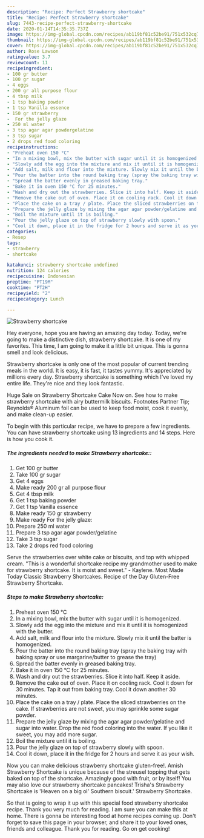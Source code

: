 ```yaml
---
description: "Recipe: Perfect Strawberry shortcake"
title: "Recipe: Perfect Strawberry shortcake"
slug: 7443-recipe-perfect-strawberry-shortcake
date: 2020-01-14T14:35:35.737Z
image: https://img-global.cpcdn.com/recipes/ab119bf81c52be91/751x532cq70/strawberry-shortcake-recipe-main-photo.jpg
thumbnail: https://img-global.cpcdn.com/recipes/ab119bf81c52be91/751x532cq70/strawberry-shortcake-recipe-main-photo.jpg
cover: https://img-global.cpcdn.com/recipes/ab119bf81c52be91/751x532cq70/strawberry-shortcake-recipe-main-photo.jpg
author: Rose Lawson
ratingvalue: 3.7
reviewcount: 11
recipeingredient:
- 100 gr butter
- 100 gr sugar
- 4 eggs
- 200 gr all purpose flour
- 4 tbsp milk
- 1 tsp baking powder
- 1 tsp Vanilla essence
- 150 gr strawberry
-  For the jelly glaze
- 250 ml water
- 3 tsp agar agar powdergelatine
- 3 tsp sugar
- 2 drops red food coloring
recipeinstructions:
- "Preheat oven 150 °C"
- "In a mixing bowl, mix the butter with sugar until it is homogenized."
- "Slowly add the egg into the mixture and mix it until it is homogenized with the butter."
- "Add salt, milk and flour into the mixture. Slowly mix it until the batter is homogenized."
- "Pour the batter into the round baking tray (spray the baking tray with baking spray or use margarine/butter to grease the tray)"
- "Spread the batter evenly in greased baking tray."
- "Bake it in oven 150 °C for 25 minutes."
- "Wash and dry out the strawberries. Slice it into half. Keep it aside."
- "Remove the cake out of oven. Place it on cooling rack. Cool it down for 30 minutes. Tap it out from baking tray. Cool it down another 30 minutes."
- "Place the cake on a tray / plate. Place the sliced strawberries on the cake. If strawberries are not sweet, you may sprinkle some sugar powder."
- "Prepare the jelly glaze by mixing the agar agar powder/gelatine and sugar into water. Drop the red food coloring into the water. If you like it sweet, you may add more sugar."
- "Boil the mixture until it is boiling."
- "Pour the jelly glaze on top of strawberry slowly with spoon."
- "Cool it down, place it in the fridge for 2 hours and serve it as your wish."
categories:
- Resep
tags:
- strawberry
- shortcake

katakunci: strawberry shortcake undefined
nutrition: 124 calories
recipecuisine: Indonesian
preptime: "PT19M"
cooktime: "PT2H"
recipeyield: "2"
recipecategory: Lunch

---
```



![Strawberry shortcake](https://img-global.cpcdn.com/recipes/ab119bf81c52be91/751x532cq70/strawberry-shortcake-recipe-main-photo.jpg)

Hey everyone, hope you are having an amazing day today. Today, we're going to make a distinctive dish, strawberry shortcake. It is one of my favorites. This time, I am going to make it a little bit unique. This is gonna smell and look delicious.

Strawberry shortcake is only one of the most popular of current trending meals in the world. It is easy, it is fast, it tastes yummy. It's appreciated by millions every day. Strawberry shortcake is something which I've loved my entire life. They're nice and they look fantastic.

Huge Sale on Strawberry Shortcake Cake Now on. See how to make strawberry shortcake with airy buttermilk biscuits. Footnotes Partner Tip; Reynolds® Aluminum foil can be used to keep food moist, cook it evenly, and make clean-up easier.


To begin with this particular recipe, we have to prepare a few ingredients. You can have strawberry shortcake using 13 ingredients and 14 steps. Here is how you cook it.

##### The ingredients needed to make Strawberry shortcake::

1. Get 100 gr butter
1. Take 100 gr sugar
1. Get 4 eggs
1. Make ready 200 gr all purpose flour
1. Get 4 tbsp milk
1. Get 1 tsp baking powder
1. Get 1 tsp Vanilla essence
1. Make ready 150 gr strawberry
1. Make ready  For the jelly glaze:
1. Prepare 250 ml water
1. Prepare 3 tsp agar agar powder/gelatine
1. Take 3 tsp sugar
1. Take 2 drops red food coloring


Serve the strawberries over white cake or biscuits, and top with whipped cream. &#34;This is a wonderful shortcake recipe my grandmother used to make for strawberry shortcake. It is moist and sweet.&#34; - Kaylene. Most Made Today Classic Strawberry Shortcakes. Recipe of the Day Gluten-Free Strawberry Shortcake. 

##### Steps to make Strawberry shortcake:

1. Preheat oven 150 °C
1. In a mixing bowl, mix the butter with sugar until it is homogenized.
1. Slowly add the egg into the mixture and mix it until it is homogenized with the butter.
1. Add salt, milk and flour into the mixture. Slowly mix it until the batter is homogenized.
1. Pour the batter into the round baking tray (spray the baking tray with baking spray or use margarine/butter to grease the tray)
1. Spread the batter evenly in greased baking tray.
1. Bake it in oven 150 °C for 25 minutes.
1. Wash and dry out the strawberries. Slice it into half. Keep it aside.
1. Remove the cake out of oven. Place it on cooling rack. Cool it down for 30 minutes. Tap it out from baking tray. Cool it down another 30 minutes.
1. Place the cake on a tray / plate. Place the sliced strawberries on the cake. If strawberries are not sweet, you may sprinkle some sugar powder.
1. Prepare the jelly glaze by mixing the agar agar powder/gelatine and sugar into water. Drop the red food coloring into the water. If you like it sweet, you may add more sugar.
1. Boil the mixture until it is boiling.
1. Pour the jelly glaze on top of strawberry slowly with spoon.
1. Cool it down, place it in the fridge for 2 hours and serve it as your wish.


Now you can make delicious strawberry shortcake gluten-free!. Amish Strawberry Shortcake is unique because of the streusel topping that gets baked on top of the shortcake. Amazingly good with fruit, or by itself! You may also love our strawberry shortcake pancakes! Trisha&#39;s Strawberry Shortcake is &#39;Heaven on a big ol&#39; Southern biscuit.&#39; Strawberry Shortcake. 

So that is going to wrap it up with this special food strawberry shortcake recipe. Thank you very much for reading. I am sure you can make this at home. There is gonna be interesting food at home recipes coming up. Don't forget to save this page in your browser, and share it to your loved ones, friends and colleague. Thank you for reading. Go on get cooking!
